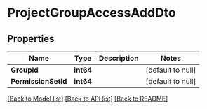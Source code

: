 # ProjectGroupAccessAddDto

## Properties
Name | Type | Description | Notes
------------ | ------------- | ------------- | -------------
**GroupId** | **int64** |  | [default to null]
**PermissionSetId** | **int64** |  | [default to null]

[[Back to Model list]](../README.md#documentation-for-models) [[Back to API list]](../README.md#documentation-for-api-endpoints) [[Back to README]](../README.md)

